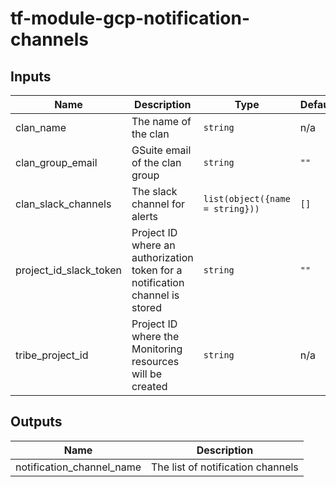 # tf-module-gcp-notification-channels

## Inputs

| Name | Description | Type | Default | Required |
|------|-------------|------|---------|:-----:|
| clan\_name | The name of the clan | `string` | n/a | yes |
| clan\_group\_email | GSuite email of the clan group | `string` | `""` | no |
| clan\_slack\_channels | The slack channel for alerts | `list(object({name = string}))` | `[]` | no |
| project\_id\_slack\_token | Project ID where an authorization token for a notification channel is stored | `string` | `""` | no |
| tribe\_project\_id | Project ID where the Monitoring resources will be created | `string` | n/a | yes |

## Outputs

| Name | Description |
|------|-------------|
| notification\_channel\_name | The list of notification channels |
